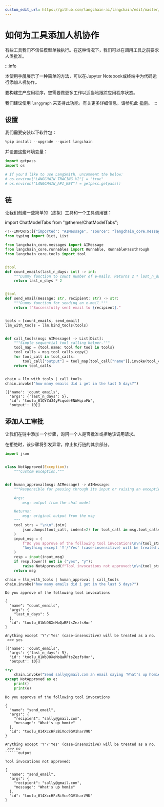```yaml
---
custom_edit_url: https://github.com/langchain-ai/langchain/edit/master/docs/docs/how_to/tools_human.ipynb
---
```

# 如何为工具添加人机协作

有些工具我们不信任模型单独执行。在这种情况下，我们可以在调用工具之前要求人类批准。

:::info

本使用手册展示了一种简单的方法，可以在Jupyter Notebook或终端中为代码运行添加人机协作。

要构建生产应用程序，您需要做更多工作以适当地跟踪应用程序状态。

我们建议使用 `langgraph` 来支持此功能。有关更多详细信息，请参见此 [指南](https://langchain-ai.github.io/langgraph/how-tos/human-in-the-loop/)。
:::


## 设置

我们需要安装以下软件包：


```python
%pip install --upgrade --quiet langchain
```

并设置这些环境变量：


```python
import getpass
import os

# If you'd like to use LangSmith, uncomment the below:
# os.environ["LANGCHAIN_TRACING_V2"] = "true"
# os.environ["LANGCHAIN_API_KEY"] = getpass.getpass()
```

## 链

让我们创建一些简单的（虚拟）工具和一个工具调用链：

import ChatModelTabs from "@theme/ChatModelTabs";

<ChatModelTabs customVarName="llm"/>



```python
<!--IMPORTS:[{"imported": "AIMessage", "source": "langchain_core.messages", "docs": "https://python.langchain.com/api_reference/core/messages/langchain_core.messages.ai.AIMessage.html", "title": "How to add a human-in-the-loop for tools"}, {"imported": "Runnable", "source": "langchain_core.runnables", "docs": "https://python.langchain.com/api_reference/core/runnables/langchain_core.runnables.base.Runnable.html", "title": "How to add a human-in-the-loop for tools"}, {"imported": "RunnablePassthrough", "source": "langchain_core.runnables", "docs": "https://python.langchain.com/api_reference/core/runnables/langchain_core.runnables.passthrough.RunnablePassthrough.html", "title": "How to add a human-in-the-loop for tools"}, {"imported": "tool", "source": "langchain_core.tools", "docs": "https://python.langchain.com/api_reference/core/tools/langchain_core.tools.convert.tool.html", "title": "How to add a human-in-the-loop for tools"}]-->
from typing import Dict, List

from langchain_core.messages import AIMessage
from langchain_core.runnables import Runnable, RunnablePassthrough
from langchain_core.tools import tool


@tool
def count_emails(last_n_days: int) -> int:
    """Dummy function to count number of e-mails. Returns 2 * last_n_days."""
    return last_n_days * 2


@tool
def send_email(message: str, recipient: str) -> str:
    """Dummy function for sending an e-mail."""
    return f"Successfully sent email to {recipient}."


tools = [count_emails, send_email]
llm_with_tools = llm.bind_tools(tools)


def call_tools(msg: AIMessage) -> List[Dict]:
    """Simple sequential tool calling helper."""
    tool_map = {tool.name: tool for tool in tools}
    tool_calls = msg.tool_calls.copy()
    for tool_call in tool_calls:
        tool_call["output"] = tool_map[tool_call["name"]].invoke(tool_call["args"])
    return tool_calls


chain = llm_with_tools | call_tools
chain.invoke("how many emails did i get in the last 5 days?")
```



```output
[{'name': 'count_emails',
  'args': {'last_n_days': 5},
  'id': 'toolu_01QYZdJ4yPiqsdeENWHqioFW',
  'output': 10}]
```


## 添加人工审批

让我们在链中添加一个步骤，询问一个人是否批准或拒绝该调用请求。

在拒绝时，该步骤将引发异常，停止执行链的其余部分。


```python
import json


class NotApproved(Exception):
    """Custom exception."""


def human_approval(msg: AIMessage) -> AIMessage:
    """Responsible for passing through its input or raising an exception.

    Args:
        msg: output from the chat model

    Returns:
        msg: original output from the msg
    """
    tool_strs = "\n\n".join(
        json.dumps(tool_call, indent=2) for tool_call in msg.tool_calls
    )
    input_msg = (
        f"Do you approve of the following tool invocations\n\n{tool_strs}\n\n"
        "Anything except 'Y'/'Yes' (case-insensitive) will be treated as a no.\n >>>"
    )
    resp = input(input_msg)
    if resp.lower() not in ("yes", "y"):
        raise NotApproved(f"Tool invocations not approved:\n\n{tool_strs}")
    return msg
```


```python
chain = llm_with_tools | human_approval | call_tools
chain.invoke("how many emails did i get in the last 5 days?")
```
```output
Do you approve of the following tool invocations

{
  "name": "count_emails",
  "args": {
    "last_n_days": 5
  },
  "id": "toolu_01WbD8XeMoQaRFtsZezfsHor"
}

Anything except 'Y'/'Yes' (case-insensitive) will be treated as a no.
 >>> yes
```


```output
[{'name': 'count_emails',
  'args': {'last_n_days': 5},
  'id': 'toolu_01WbD8XeMoQaRFtsZezfsHor',
  'output': 10}]
```



```python
try:
    chain.invoke("Send sally@gmail.com an email saying 'What's up homie'")
except NotApproved as e:
    print()
    print(e)
```
```output
Do you approve of the following tool invocations

{
  "name": "send_email",
  "args": {
    "recipient": "sally@gmail.com",
    "message": "What's up homie"
  },
  "id": "toolu_014XccHFzBiVcc9GV1harV9U"
}

Anything except 'Y'/'Yes' (case-insensitive) will be treated as a no.
 >>> no
``````output

Tool invocations not approved:

{
  "name": "send_email",
  "args": {
    "recipient": "sally@gmail.com",
    "message": "What's up homie"
  },
  "id": "toolu_014XccHFzBiVcc9GV1harV9U"
}
```